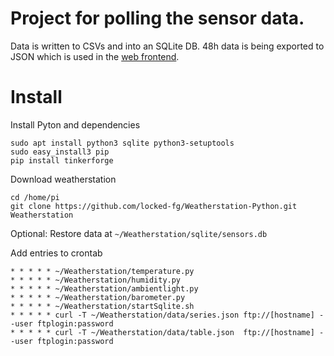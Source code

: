 # Project for polling the sensor data.

Data is written to CSVs and into an SQLite DB.
48h data is being exported to JSON which is used in the [web frontend](https://github.com/locked-fg/Weatherstation-web).

# Install
Install Pyton and dependencies
```
sudo apt install python3 sqlite python3-setuptools
sudo easy_install3 pip
pip install tinkerforge
```
Download weatherstation
```
cd /home/pi
git clone https://github.com/locked-fg/Weatherstation-Python.git Weatherstation
```

Optional: Restore data at `~/Weatherstation/sqlite/sensors.db` 

Add entries to crontab 
```
* * * * * ~/Weatherstation/temperature.py
* * * * * ~/Weatherstation/humidity.py
* * * * * ~/Weatherstation/ambientlight.py
* * * * * ~/Weatherstation/barometer.py
* * * * * ~/Weatherstation/startSqlite.sh
* * * * * curl -T ~/Weatherstation/data/series.json ftp://[hostname] --user ftplogin:password
* * * * * curl -T ~/Weatherstation/data/table.json  ftp://[hostname] --user ftplogin:password
```